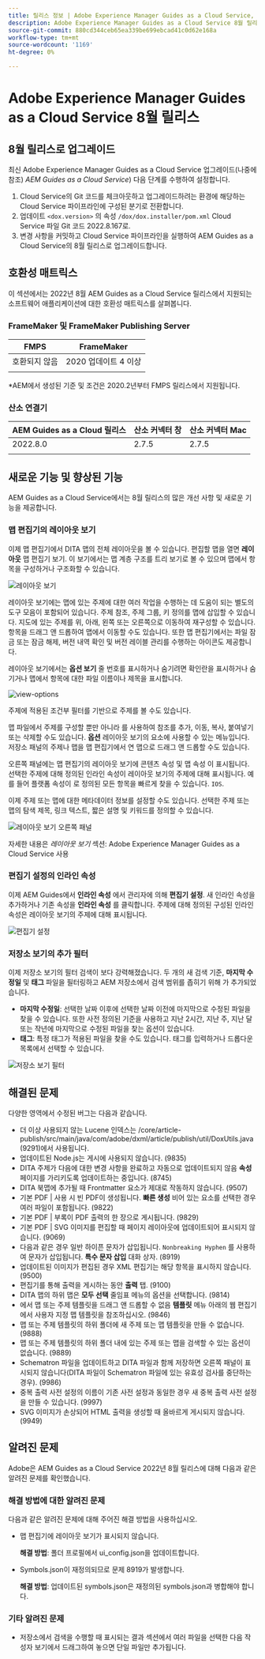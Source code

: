 ```yaml
---
title: 릴리스 정보 | Adobe Experience Manager Guides as a Cloud Service, 2022년 8월 릴리스
description: Adobe Experience Manager Guides as a Cloud Service 8월 릴리스
source-git-commit: 880cd344ceb65ea339be699ebcad41c0d62e168a
workflow-type: tm+mt
source-wordcount: '1169'
ht-degree: 0%

---
```


# Adobe Experience Manager Guides as a Cloud Service 8월 릴리스

## 8월 릴리스로 업그레이드

최신 Adobe Experience Manager Guides as a Cloud Service 업그레이드(나중에 참조) *AEM Guides as a Cloud Service*) 다음 단계를 수행하여 설정합니다.
1. Cloud Service의 Git 코드를 체크아웃하고 업그레이드하려는 환경에 해당하는 Cloud Service 파이프라인에 구성된 분기로 전환합니다.
1. 업데이트 `<dox.version>` 의 속성 `/dox/dox.installer/pom.xml` Cloud Service 파일 Git 코드 2022.8.167로.
1. 변경 사항을 커밋하고 Cloud Service 파이프라인을 실행하여 AEM Guides as a Cloud Service의 8월 릴리스로 업그레이드합니다.

## 호환성 매트릭스

이 섹션에서는 2022년 8월 AEM Guides as a Cloud Service 릴리스에서 지원되는 소프트웨어 애플리케이션에 대한 호환성 매트릭스를 살펴봅니다.

### FrameMaker 및 FrameMaker Publishing Server

| FMPS | FrameMaker |
| --- | --- |
| 호환되지 않음 | 2020 업데이트 4 이상 |
| | |

*AEM에서 생성된 기준 및 조건은 2020.2년부터 FMPS 릴리스에서 지원됩니다.

### 산소 연결기

| AEM Guides as a Cloud 릴리스 | 산소 커넥터 창 | 산소 커넥터 Mac |
| --- | --- | --- |
| 2022.8.0 | 2.7.5 | 2.7.5 |
|  |  |  |


## 새로운 기능 및 향상된 기능

AEM Guides as a Cloud Service에서는 8월 릴리스의 많은 개선 사항 및 새로운 기능을 제공합니다.

### 맵 편집기의 레이아웃 보기

이제 맵 편집기에서 DITA 맵의 전체 레이아웃을 볼 수 있습니다. 편집할 맵을 열면 **레이아웃** 맵 편집기 보기. 이 보기에서는 맵 계층 구조를 트리 보기로 볼 수 있으며 맵에서 항목을 구성하거나 구조화할 수 있습니다.

![레이아웃 보기](assets/layout-view-map.png)

레이아웃 보기에는 맵에 있는 주제에 대한 여러 작업을 수행하는 데 도움이 되는 별도의 도구 모음이 포함되어 있습니다.
주제 참조, 주제 그룹, 키 정의를 맵에 삽입할 수 있습니다. 지도에 있는 주제를 위, 아래, 왼쪽 또는 오른쪽으로 이동하여 재구성할 수 있습니다. 항목을 드래그 앤 드롭하여 맵에서 이동할 수도 있습니다. 또한 맵 편집기에서는 파일 잠금 또는 잠금 해제, 버전 내역 확인 및 버전 레이블 관리를 수행하는 아이콘도 제공합니다.


레이아웃 보기에서는 **옵션 보기** 줄 번호를 표시하거나 숨기려면 확인란을 표시하거나 숨기거나 맵에서 항목에 대한 파일 이름이나 제목을 표시합니다.


![view-options](assets/view-options.png)

주제에 적용된 조건부 필터를 기반으로 주제를 볼 수도 있습니다.

맵 파일에서 주제를 구성할 뿐만 아니라 를 사용하여 참조를 추가, 이동, 복사, 붙여넣기 또는 삭제할 수도 있습니다. **옵션** 레이아웃 보기의 요소에 사용할 수 있는 메뉴입니다. 저장소 패널의 주제나 맵을 맵 편집기에서 연 맵으로 드래그 앤 드롭할 수도 있습니다.

오른쪽 패널에는 맵 편집기의 레이아웃 보기에 콘텐츠 속성 및 맵 속성 이 표시됩니다. 선택한 주제에 대해 정의된 인라인 속성이 레이아웃 보기의 주제에 대해 표시됩니다. 예를 들어 플랫폼 속성이 로 정의된 모든 항목을 빠르게 찾을 수 있습니다. `IOS`.

이제 주제 또는 맵에 대한 메타데이터 정보를 설정할 수도 있습니다. 선택한 주제 또는 맵의 탐색 제목, 링크 텍스트, 짧은 설명 및 키워드를 정의할 수 있습니다.

![레이아웃 보기 오른쪽 패널](assets/layout-inline-attributes.png)

자세한 내용은 *레이아웃 보기* 섹션: Adobe Experience Manager Guides as a Cloud Service 사용

### 편집기 설정의 인라인 속성

이제 AEM Guides에서 **인라인 속성** 에서 관리자에 의해 **편집기 설정**. 새 인라인 속성을 추가하거나 기존 속성을 **인라인 속성** 를 클릭합니다.
주제에 대해 정의된 구성된 인라인 속성은 레이아웃 보기의 주제에 대해 표시됩니다.

![편집기 설정](assets/editor-settings-inline-attributes.png)


### 저장소 보기의 추가 필터

이제 저장소 보기의 필터 검색이 보다 강력해졌습니다. 두 개의 새 검색 기준, **마지막 수정일** 및 **태그** 파일을 필터링하고 AEM 저장소에서 검색 범위를 좁히기 위해 가 추가되었습니다.
* **마지막 수정일**: 선택한 날짜 이후에 선택한 날짜 이전에 마지막으로 수정된 파일을 찾을 수 있습니다. 또한 사전 정의된 기준을 사용하고 지난 2시간, 지난 주, 지난 달 또는 작년에 마지막으로 수정된 파일을 찾는 옵션이 있습니다.
* **태그**: 특정 태그가 적용된 파일을 찾을 수도 있습니다. 태그를 입력하거나 드롭다운 목록에서 선택할 수 있습니다.

![저장소 보기 필터](assets/repo-filter-search.png)


## 해결된 문제

다양한 영역에서 수정된 버그는 다음과 같습니다.

* 더 이상 사용되지 않는 Lucene 인덱스는 /core/article-publish/src/main/java/com/adobe/dxml/article/publish/util/DoxUtils.java (9291)에서 사용됩니다.
* 업데이트된 Node.js는 게시에 사용되지 않습니다. (9835)
* DITA 주제가 다음에 대한 변경 사항을 완료하고 자동으로 업데이트되지 않음 **속성** 페이지를 가리키도록 업데이트하는 중입니다. (8745)
* DITA 북맵에 추가될 때 Frontmatter 요소가 제대로 작동하지 않습니다. (9507)
* 기본 PDF | 사용 시 빈 PDF이 생성됩니다. **빠른 생성** 비어 있는 요소를 선택한 경우 여러 파일이 포함됩니다. (9822)
* 기본 PDF | 부록이 PDF 출력의 한 장으로 게시됩니다. (9829)
* 기본 PDF | SVG 이미지를 편집할 때 페이지 레이아웃에 업데이트되어 표시되지 않습니다. (9069)
* 다음과 같은 경우 일반 하이픈 문자가 삽입됩니다. `Nonbreaking Hyphen` 를 사용하여 문자가 삽입됩니다. **특수 문자 삽입** 대화 상자. (8919)
* 업데이트된 이미지가 편집된 경우 XML 편집기는 해당 항목을 표시하지 않습니다. (9500)
* 편집기를 통해 출력을 게시하는 동안 **출력** 탭. (9100)
* DITA 맵의 하위 맵은 **모두 선택** 줄임표 메뉴의 옵션을 선택합니다. (9814)
* 에서 맵 또는 주제 템플릿을 드래그 앤 드롭할 수 없음 **템플릿** 메뉴 아래의 웹 편집기에서 사용자 지정 맵 템플릿을 참조하십시오. (9846)
* 맵 또는 주제 템플릿의 하위 폴더에 새 주제 또는 맵 템플릿을 만들 수 없습니다. (9888)
* 맵 또는 주제 템플릿의 하위 폴더 내에 있는 주제 또는 맵을 검색할 수 있는 옵션이 없습니다. (9889)
* Schematron 파일을 업데이트하고 DITA 파일과 함께 저장하면 오른쪽 패널이 표시되지 않습니다(DITA 파일이 Schematron 파일에 있는 유효성 검사를 중단하는 경우). (9986)
* 중복 출력 사전 설정의 이름이 기존 사전 설정과 동일한 경우 새 중복 출력 사전 설정을 만들 수 있습니다. (9997)
* SVG 이미지가 손상되어 HTML 출력을 생성할 때 올바르게 게시되지 않습니다. (9949)


## 알려진 문제

Adobe은 AEM Guides as a Cloud Service 2022년 8월 릴리스에 대해 다음과 같은 알려진 문제를 확인했습니다.

### 해결 방법에 대한 알려진 문제

다음과 같은 알려진 문제에 대해 주어진 해결 방법을 사용하십시오.

* 맵 편집기에 레이아웃 보기가 표시되지 않습니다.

  **해결 방법**: 폴더 프로필에서 ui_config.json을 업데이트합니다.

* Symbols.json이 재정의되므로 문제 8919가 발생합니다.

  **해결 방법**: 업데이트된 symbols.json은 재정의된 symbols.json과 병합해야 합니다.

### 기타 알려진 문제

* 저장소에서 검색을 수행할 때 표시되는 결과 섹션에서 여러 파일을 선택한 다음 작성자 보기에서 드래그하여 놓으면 단일 파일만 추가됩니다.
